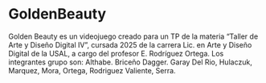 # GoldenBeauty
Golden Beauty es un videojuego creado para un TP de la materia “Taller de Arte y Diseño Digital IV”, cursada 2025 de la carrera Lic. en Arte y Diseño Digital de la USAL, a cargo del profesor E. Rodríguez Ortega.  Los integrantes grupo son:  Althabe. Briceño Dagger. Garay Del Rio, Hulaczuk, Marquez, Mora, Ortega, Rodriguez Valiente, Serra.
